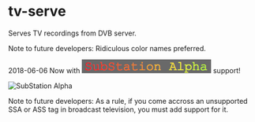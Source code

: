 # tv-serve
Serves TV recordings from DVB server. 

Note to future developers: Ridiculous color names preferred. 

2018-06-06
Now with ![SubStation Alpha](SSASuport.png "SubStation Alpha") support!

![SubStation Alpha](ssa_in_action.gif)

Note to future developers: As a rule, if you come accross an unsupported SSA or ASS tag in broadcast television, you must add support for it.

